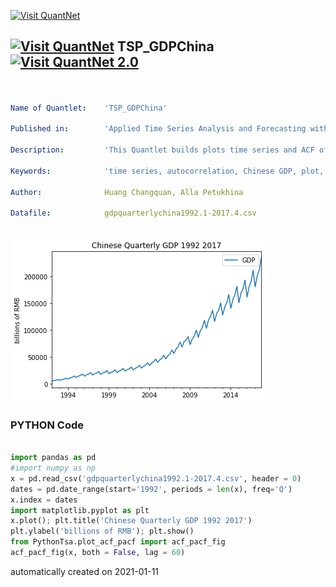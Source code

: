 [<img src="https://github.com/QuantLet/Styleguide-and-FAQ/blob/master/pictures/banner.png" width="888" alt="Visit QuantNet">](http://quantlet.de/)

## [<img src="https://github.com/QuantLet/Styleguide-and-FAQ/blob/master/pictures/qloqo.png" alt="Visit QuantNet">](http://quantlet.de/) **TSP_GDPChina** [<img src="https://github.com/QuantLet/Styleguide-and-FAQ/blob/master/pictures/QN2.png" width="60" alt="Visit QuantNet 2.0">](http://quantlet.de/)

```yaml


Name of Quantlet:    'TSP_GDPChina'

Published in:        'Applied Time Series Analysis and Forecasting with Python'

Description:         'This Quantlet builds plots time series and ACF of Chinese quarterly GDP from 1992 to 2017'

Keywords:            'time series, autocorrelation, Chinese GDP, plot, visualisation'

Author:              Huang Changquan, Alla Petukhina

Datafile:            gdpquarterlychina1992.1-2017.4.csv



```

![Picture1](TSP_GDPChina_Fig1-7.png)

### PYTHON Code
```python

import pandas as pd
#import numpy as np
x = pd.read_csv('gdpquarterlychina1992.1-2017.4.csv', header = 0) 
dates = pd.date_range(start='1992', periods = len(x), freq='Q')
x.index = dates
import matplotlib.pyplot as plt
x.plot(); plt.title('Chinese Quarterly GDP 1992 2017')
plt.ylabel('billions of RMB'); plt.show()
from PythonTsa.plot_acf_pacf import acf_pacf_fig
acf_pacf_fig(x, both = False, lag = 60)
```

automatically created on 2021-01-11